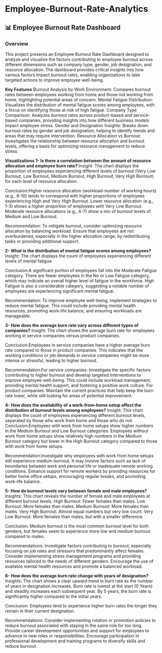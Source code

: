 # Employee-Burnout-Rate-Analytics


## 📊 Employee Burnout Rate Dashboard
### Overview
This project presents an Employee Burnout Rate Dashboard designed to analyze and visualize the factors contributing to employee burnout across different dimensions such as company type, gender, job designation, and resource allocation. The dashboard provides critical insights into how various factors impact burnout rates, enabling organizations to take targeted actions to improve employee well-being.

**Key Features**
Burnout Analysis by Work Environment: Compares burnout rates between employees working from home and those not working from home, highlighting potential areas of concern.
Mental Fatigue Distribution: Visualizes the distribution of mental fatigue scores among employees, with a focus on identifying those at risk of high fatigue.
Company Type Comparison: Analyzes burnout rates across product-based and service-based companies, providing insights into how different business models impact employee stress.
Gender and Designation Insights: Breaks down burnout rates by gender and job designation, helping to identify trends and areas that may require intervention.
Resource Allocation vs Burnout: Investigates the relationship between resource allocation and burnout levels, offering a basis for optimizing resource management to reduce stress.

**Visualizations**
**1- Is there a correlation between the amount of resource allocation and employee burn rate?**
Insight: The chart displays the proportion of employees experiencing different levels of burnout (Very Low Burnout, Low Burnout, Medium Burnout, High Burnout, Very High Burnout) for each level of resource allocation. 

Conclusion:Higher  resource allocation (workload-number of working hours) (e.g., 8-10) tends to correspond with higher proportions of employees experiencing  High and  Very High Burnout.
Lower resource allocation (e.g., 1-3) shows a higher proportion of employees with Very Low Burnout.
Moderate resource allocations (e.g., 4-7) show a mix of burnout levels of Medium and Low Burnout.

Recommendation: To mitigate burnout, consider optimizing resource allocation by balancing workload. Ensure that employees are not overburdened, especially in the higher allocation range, by redistributing tasks or providing additional support.

**2- What is the distribution of mental fatigue scores among employees?**
Insight: The chart displays the count of employees experiencing different levels of mental fatigue.

Conclusion:A significant portion of employees fall into the Moderate Fatigue category.
There are fewer employees in the No or Low Fatigue category, which may indicate an overall higher level of fatigue in the workforce.
High Fatigue is also a considerable category, suggesting a notable number of employees are experiencing significant mental fatigue.

Recommendation: To improve employee well-being, implement strategies to reduce mental fatigue. This could include providing mental health resources, promoting work-life balance, and ensuring workloads are manageable.

**3- How does the average burn rate vary across different types of companies?**
Insight: The chart shows the average burn rate for employees working in service companies versus product companies.

Conclusion:Employees in service companies have a higher average burn rate compared to those in product companies.
This indicates that the working conditions or job demands in service companies might be more intense or stressful, leading to higher burnout.

Recommendation:For service companies: Investigate the specific factors contributing to higher burnout and develop targeted interventions to improve employee well-being. This could include workload management, providing mental health support, and fostering a positive work culture.
For product companies: Maintain the current practices that help keep the burn rate lower, while still looking for areas of potential improvement.

**4- How does the availability of a work-from-home setup affect the distribution of burnout levels among employees?**
Insight: This chart displays the count of employees experiencing different burnout levels, separated by those who work from home and those who do not.
Conclusion:Employees with work from home setups show higher numbers in the Medium Burnout and Low Burnout categories.
Employees without work from home setups show relatively high numbers in the Medium Burnout category but lower in the High Burnout category compared to those with work from home setups.

Recommendation:Investigate why employees with work from home setups still experience medium burnout. It may involve factors such as lack of boundaries between work and personal life or inadequate remote working conditions.
Enhance support for remote workers by providing resources for better home office setups, encouraging regular breaks, and promoting work-life balance.

**5- How do burnout levels vary between female and male employees?**
Insights: This chart reveals the number of female and male employees at different burnout levels.  High Burnout: Fewer females than males.  Low Burnout: More females than males.  Medium Burnout: More females than males. Very High Burnout: Almost equal numbers but very low count. Very Low Burnout: More females than males, but with a smaller difference.

Conclusion: Medium burnout is the most common burnout level for both genders, but females seem to experience more low and medium burnout compared to males.

Recommendations: Investigate factors contributing to burnout, especially focusing on job roles and stressors that predominantly affect females.   Consider implementing stress management programs and providing resources tailored to the needs of different genders. Encourage the use of available mental health resources and promote a balanced workload.

**6- How does the average burn rate change with years of designation?**
Insights: The chart shows a clear upward trend in burn rate as the number of years in designation  increases. Burn rate is lowest at the start (0 Years) and steadily increases each subsequent year. By 5 years, the burn rate is significantly higher compared to the initial years.

Conclusion: Employees tend to experience higher burn rates the longer they remain in their current designation.

Recommendations: Consider implementing rotation or promotion policies to reduce burnout associated with staying in the same role for too long. Provide career development opportunities and support for employees to advance to new roles or responsibilities. Encourage participation in professional development and training programs to diversify skills and reduce burnout.






